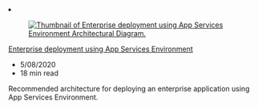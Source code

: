 <!-- This file is automatically generated by build/architectures/build_index.py. Any updates will be lost. -->

<!-- markdownlint-disable MD033 -->

<li class="grid-item item-column" data-categories="Management and Governance Featured ">
<article class="card">
    <div class="card-header has-margin-bottom-none" aria-hidden="true">
        <figure class="image diagram has-height-175 has-overflow-hidden level">
            <a href="/azure/architecture/reference-architectures/enterprise-integration/ase-standard-deployment"><img src="/azure/architecture/browse/thumbs/ase-standard-deployment.png" class="diagram" alt="Thumbnail of Enterprise deployment using App Services Environment Architectural Diagram." data-linktype="relative-path"></a>
        </figure>
    </div>
    <div class="card-content">
        <a class="card-content-title has-margin-top-none" href="/azure/architecture/reference-architectures/enterprise-integration/ase-standard-deployment">
            <p>Enterprise deployment using App Services Environment</p>
        </a>
        <ul class="card-content-metadata">
            <li>5/08/2020</li>
            <li>18 min read</li>
        </ul>
        <p class="card-content-description">Recommended architecture for deploying an enterprise application using App Services Environment.</p>
        <div class="bottom-to-top-fade is-hidden-mobile"></div>
    </div>
</article>
</li>
